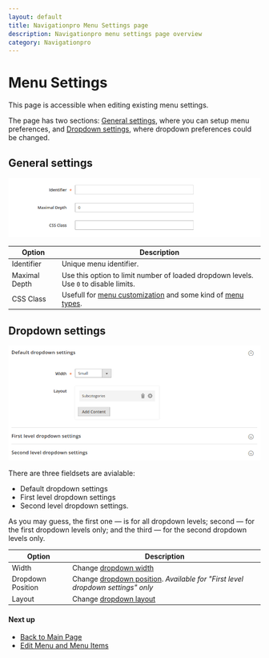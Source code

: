 ```yaml
---
layout: default
title: Navigationpro Menu Settings page
description: Navigationpro menu settings page overview
category: Navigationpro
---
```


# Menu Settings

This page is accessible when editing existing menu settings.

The page has two sections: [General settings](#general-settings), where you can
setup menu preferences, and [Dropdown settings](#dropdown-settings), where dropdown
preferences could be changed.

## General settings

![Menu General Settings](/images/m2/navigationpro/backend/menu-settings/general-settings.png)

Option          | Description
----------------|-----------------------
Identifier      | Unique menu identifier.
Maximal Depth   | Use this option to limit number of loaded dropdown levels. Use `0` to disable limits.
CSS Class       | Usefull for [menu customization][menu-modifiers] and some kind of [menu types][use-cases].

## Dropdown settings

![Menu Dropdown Settings](/images/m2/navigationpro/backend/menu-settings/dropdown-settings.png)

There are three fieldsets are avialable:

 -  Default dropdown settings
 -  First level dropdown settings
 -  Second level dropdown settings.

As you may guess, the first one — is for all dropdown levels; second — for the
first dropdown levels only; and the third — for the second dropdown levels only.

Option              | Description
--------------------|-----------------------
Width               | Change [dropdown width][dropdown-width]
Dropdown Position   | Change [dropdown position][dropdown-position]. _Available for "First level dropdown settings" only_
Layout              | Change [dropdown layout][dropdown-layout]

#### Next up

 -  [Back to Main Page](/m2/extensions/navigationpro/)
 -  [Edit Menu and Menu Items](/m2/extensions/navigationpro/backend/menu-edit/)

[use-cases]: /m2/extensions/navigationpro/use-cases/ "NavigationPro Use Cases"
[menu-modifiers]: /m2/extensions/navigationpro/customization/css-helpers/#menu-modifiers "Menu CSS Modifiers"
[dropdown-width]: /m2/extensions/navigationpro/ui/dropdown-width-modes/ "Dropdown Width Modes"
[dropdown-position]: /m2/extensions/navigationpro/ui/dropdown-position/ "Dropdown Position"
[dropdown-layout]: /m2/extensions/navigationpro/ui/dropdown-layout-builder/ "Dropdown Layout Builder"
